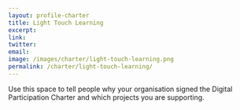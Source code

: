 ```yaml
---
layout: profile-charter
title: Light Touch Learning
excerpt: 
link: 
twitter: 
email: 
image: /images/charter/light-touch-learning.png
permalink: /charter/light-touch-learning/
---
```


Use this space to tell people why your organisation signed the Digital Participation Charter and which projects you are supporting.